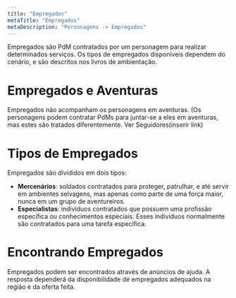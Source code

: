 ```yaml
---
title: "Empregados"
metaTitle: "Empregados"
metaDescription: "Personagens -> Empregados"
---
```


Empregados são PdM contratados por um personagem para realizar determinados serviços. Os tipos de empregados disponíveis dependem do cenário, e são descritos nos livros de ambientação.

# Empregados e Aventuras
Empregados não acompanham os personagens em aventuras. (Os personagens podem contratar PdMs para juntar-se a eles em aventuras, mas estes são tratados diferentemente. Ver Seguidores(inserir link)

# Tipos de Empregados
Empregados são divididos em dois tipos:
* **Mercenários**: soldados contratados para proteger, patrulhar, e até servir em ambientes selvagens, mas apenas como parte de uma força maior, nunca em um grupo de aventureiros.
* **Especialistas**: indivíduos contratados que possuem uma profissão específica ou conhecimentos especiais. Esses indivíduos normalmente são contratados para uma tarefa específica.

# Encontrando Empregados
Empregados podem ser encontrados através de anúncios de ajuda. A resposta dependerá da disponibilidade de empregados adequados na região e da oferta feita.
